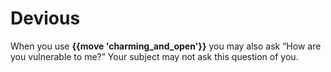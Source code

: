 # Devious
When you use **{{move 'charming_and_open'}}** you may also ask “How are you vulnerable to me?” Your subject may not ask this question of you. 